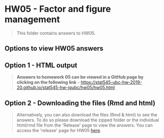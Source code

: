 # HW05 - Factor and figure management

>
>This folder contains answers to HW05.
>

## Options to view HW05 answers

## Option 1 - HTML output

> **Answers to homework 05 can be viewed in a GitHub page by clicking on the following link** - https://stat545-ubc-hw-2019-20.github.io/stat545-hw-jgubc/hw05/hw05.html
>

## Option 2 - Downloading the files (Rmd and html)

> Alternatively, you can also download the files (Rmd & html) to see the answers. To do so please download the zipped folder or the individual html/rmd file from the 'Release' page to view the answers. You can access the 'release' page for HW05 [here](https://github.com/STAT545-UBC-hw-2019-20/stat545-hw-jgubc/releases/tag/hw05.0).
>

